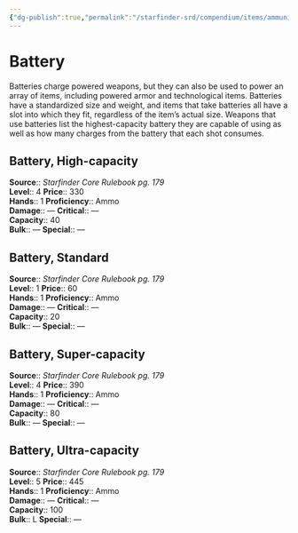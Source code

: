 ```yaml
---
{"dg-publish":true,"permalink":"/starfinder-srd/compendium/items/ammunition/battery/"}
---
```



# Battery

Batteries charge powered weapons, but they can also be used to power an array of items, including powered armor and technological items. Batteries have a standardized size and weight, and items that take batteries all have a slot into which they fit, regardless of the item’s actual size. Weapons that use batteries list the highest-capacity battery they are capable of using as well as how many charges from the battery that each shot consumes.  

## Battery, High-capacity

**Source**:: _Starfinder Core Rulebook pg. 179_  
**Level**:: 4
**Price**:: 330  
**Hands**:: 1
**Proficiency**:: Ammo  
**Damage**:: —
**Critical**:: —  
**Capacity**:: 40  
**Bulk**:: —
**Special**:: —

## Battery, Standard

**Source**:: _Starfinder Core Rulebook pg. 179_  
**Level**:: 1
**Price**:: 60  
**Hands**:: 1
**Proficiency**:: Ammo  
**Damage**:: —
**Critical**:: —  
**Capacity**:: 20  
**Bulk**:: —
**Special**:: —

## Battery, Super-capacity

**Source**:: _Starfinder Core Rulebook pg. 179_  
**Level**:: 4
**Price**:: 390  
**Hands**:: 1
**Proficiency**:: Ammo  
**Damage**:: —
**Critical**:: —  
**Capacity**:: 80  
**Bulk**:: —
**Special**:: —

## Battery, Ultra-capacity

**Source**:: _Starfinder Core Rulebook pg. 179_  
**Level**:: 5
**Price**:: 445  
**Hands**:: 1
**Proficiency**:: Ammo  
**Damage**:: —
**Critical**:: —  
**Capacity**:: 100  
**Bulk**:: L
**Special**:: —
